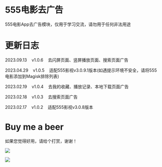 # 555电影去广告

555电影App去广告模块，仅用于学习交流，请勿用于任何非法用途

# 更新日志

2023.09.13&nbsp;&nbsp;&nbsp;&nbsp;v1.0.6&nbsp;&nbsp;&nbsp;&nbsp;去闪屏页面、竖屏播放页面、搜索页面广告

2023.04.29&nbsp;&nbsp;&nbsp;&nbsp;v1.0.5&nbsp;&nbsp;&nbsp;&nbsp;适配555影视v3.0.9.1版本(如遇提示环境不安全，请将555电影添加到Magisk排除列表)

2023.02.19&nbsp;&nbsp;&nbsp;&nbsp;v1.0.4&nbsp;&nbsp;&nbsp;&nbsp;去我的收藏、播放记录、本地下载页面广告

2023.02.18&nbsp;&nbsp;&nbsp;&nbsp;v1.0.3&nbsp;&nbsp;&nbsp;&nbsp;去搜索页面广告

2023.02.17&nbsp;&nbsp;&nbsp;&nbsp;v1.0.2&nbsp;&nbsp;&nbsp;&nbsp;适配555影视v3.0.8版本

# Buy me a beer

如果您觉得好用，请给个打赏，谢谢！

![](https://gitee.com/guangzishushu/image_hosting/raw/master/pictures/mm_reward.png)



![](https://gitee.com/guangzishushu/image_hosting/raw/master/pictures/alipay.jpg)